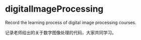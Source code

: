 # digitalImageProcessing
Record the learning process of digital image processing courses.  

记录老师给出的关于数字图像处理的代码，大家共同学习。  

